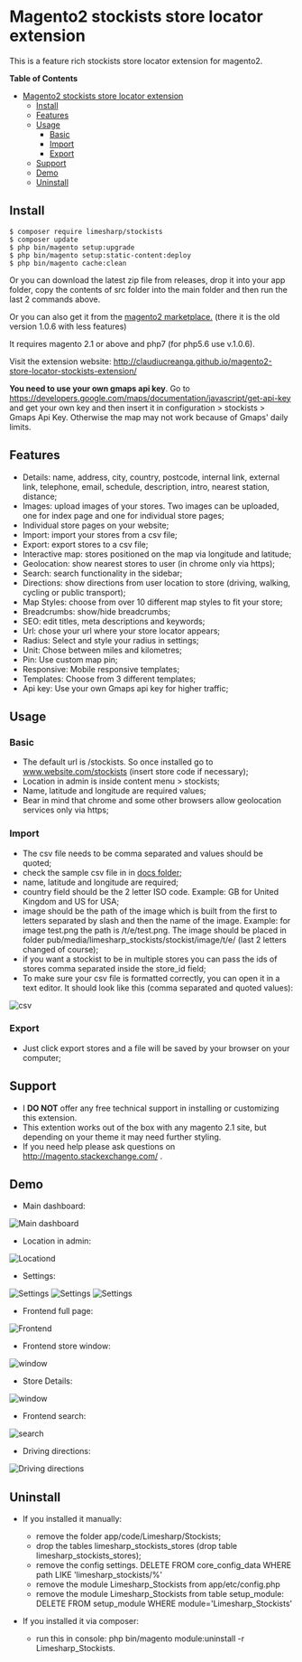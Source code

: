 
# Magento2 stockists store locator extension

This is a feature rich stockists store locator extension for magento2. 

**Table of Contents** 
- [Magento2 stockists store locator extension](#)
	- [Install](#install)
	- [Features](#features)
	- [Usage](#usage)
		- [Basic](#basic)
		- [Import](#import)
		- [Export](#export)
	- [Support](#support)
	- [Demo](#demo)
	- [Uninstall](#uninstall)

## Install

```
$ composer require limesharp/stockists
$ composer update
$ php bin/magento setup:upgrade 
$ php bin/magento setup:static-content:deploy
$ php bin/magento cache:clean
```

Or you can download the latest zip file from releases, drop it into your app folder, copy the contents of src folder into the main folder and then run the last 2 commands above.

Or you can also get it from the <a href="https://marketplace.magento.com/limesharp-stockists.html"> magento2 marketplace.</a> (there it is the old version 1.0.6 with less features)

It requires magento 2.1 or above and php7 (for php5.6 use v.1.0.6).

Visit the extension website: http://claudiucreanga.github.io/magento2-store-locator-stockists-extension/

<b>You need to use your own gmaps api key</b>. Go to https://developers.google.com/maps/documentation/javascript/get-api-key and get your own key and then insert it in configuration > stockists > Gmaps Api Key. Otherwise the map may not work because of Gmaps' daily limits.

## Features

* Details: name, address, city, country, postcode, internal link, external link, telephone, email, schedule, description, intro, nearest station, distance;
* Images: upload images of your stores. Two images can be uploaded, one for index page and one for individual store pages;
* Individual store pages on your website;
* Import: import your stores from a csv file;
* Export: export stores to a csv file;
* Interactive map: stores positioned on the map via longitude and latitude;
* Geolocation: show nearest stores to user (in chrome only via https);
* Search: search functionality in the sidebar;
* Directions: show directions from user location to store (driving, walking, cycling or public transport);
* Map Styles: choose from over 10 different map styles to fit your store;
* Breadcrumbs: show/hide breadcrumbs;
* SEO: edit titles, meta descriptions and keywords;
* Url: chose your url where your store locator appears;
* Radius: Select and style your radius in settings;
* Unit: Chose between miles and kilometres;
* Pin: Use custom map pin;
* Responsive: Mobile responsive templates;
* Templates: Choose from 3 different templates;
* Api key: Use your own Gmaps api key for higher traffic;

## Usage

### Basic

* The default url is /stockists. So once installed go to www.website.com/stockists (insert store code if necessary);
* Location in admin is inside content menu > stockists;
* Name, latitude and longitude are required values;
* Bear in mind that chrome and some other browsers allow geolocation services only via https;

### Import

* The csv file needs to be comma separated and values should be quoted;
* check the sample csv file in in <a href="https://github.com/ClaudiuCreanga/magento2-store-locator-stockists-extension/tree/master/docs">docs folder</a>;
* name, latitude and longitude are required;
* country field should be the 2 letter ISO code. Example: GB for United Kingdom and US for USA;
* image should be the path of the image which is built from the first to letters separated by slash and then the name of the image. Example: for image test.png the path is /t/e/test.png. The image should be placed in folder pub/media/limesharp_stockists/stockist/image/t/e/ (last 2 letters changed of course);
* if you want a stockist to be in multiple stores you can pass the ids of stores comma separated inside the store_id field;
* To make sure your csv file is formatted correctly, you can open it in a text editor. It should look like this (comma separated and quoted values):

![csv](docs/images/csv.jpg?raw=true "CSV")

### Export

* Just click export stores and a file will be saved by your browser on your computer;

## Support
* I **DO NOT** offer any free technical support in installing or customizing this extension.
* This extention works out of the box with any magento 2.1 site, but depending on your theme it may need further styling.
* If you need help please ask questions on http://magento.stackexchange.com/ .

## Demo

* Main dashboard:

![Main dashboard](docs/images/main.jpg?raw=true "Main dashboard")
* Location in admin:

![Locationd](docs/images/location.jpg?raw=true "Location")
* Settings:

![Settings](docs/images/settings1.jpg?raw=true "Settings")
![Settings](docs/images/settings2.jpg?raw=true "Settings")
![Settings](docs/images/settings3.jpg?raw=true "Settings")

* Frontend full page:

![Frontend](docs/images/front.jpg?raw=true "Frontend")

* Frontend store window:

![window](docs/images/window.jpg?raw=true "Window")

* Store Details:

![window](docs/images/store-details.png?raw=true "Window")

* Frontend search:

![search](docs/images/search.jpg?raw=true "search")

* Driving directions:

![Driving directions](docs/images/directions.jpg?raw=true "Driving directions")

## Uninstall

* If you installed it manually:

	- remove the folder app/code/Limesharp/Stockists;
	- drop the tables limesharp_stockists_stores (drop table limesharp_stockists_stores);
	- remove the config settings. DELETE FROM core_config_data WHERE path LIKE 'limesharp_stockists/%'
	- remove the module Limesharp_Stockists from app/etc/config.php
	- remove the module Limesharp_Stockists from table setup_module: DELETE FROM setup_module WHERE module='Limesharp_Stockists'

* If you installed it via composer:

	- run this in console: php bin/magento module:uninstall -r Limesharp_Stockists.

